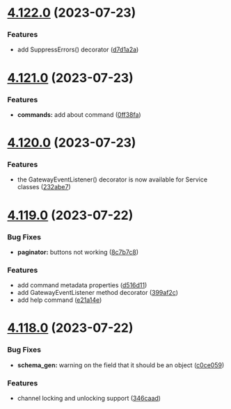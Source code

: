 # [4.122.0](https://github.com/onesoft-sudo/sudobot/compare/v4.121.0...v4.122.0) (2023-07-23)


### Features

* add SuppressErrors() decorator ([d7d1a2a](https://github.com/onesoft-sudo/sudobot/commit/d7d1a2a975a6e2f0de61cb4c8b91919e2607aa7f))



# [4.121.0](https://github.com/onesoft-sudo/sudobot/compare/v4.120.0...v4.121.0) (2023-07-23)


### Features

* **commands:** add about command ([0ff38fa](https://github.com/onesoft-sudo/sudobot/commit/0ff38fa0aa7abb05ad183f94bd5b21179e4a02cb))



# [4.120.0](https://github.com/onesoft-sudo/sudobot/compare/v4.119.0...v4.120.0) (2023-07-23)


### Features

* the GatewayEventListener() decorator is now available for Service classes ([232abe7](https://github.com/onesoft-sudo/sudobot/commit/232abe73d8a1cf17522d2cb5af426aa02b627aff))



# [4.119.0](https://github.com/onesoft-sudo/sudobot/compare/v4.118.0...v4.119.0) (2023-07-22)


### Bug Fixes

* **paginator:** buttons not working ([8c7b7c8](https://github.com/onesoft-sudo/sudobot/commit/8c7b7c882465b64102e15cc1880b41cb94a0f78a))


### Features

* add command metadata properties ([d516d11](https://github.com/onesoft-sudo/sudobot/commit/d516d11cdc1f79f98b43520d6208c0915dddb909))
* add GatewayEventListener method decorator ([399af2c](https://github.com/onesoft-sudo/sudobot/commit/399af2ce5c59b8e810fb23ff7cb3928558db335e))
* add help command ([e21a14e](https://github.com/onesoft-sudo/sudobot/commit/e21a14e2f09c845851d198ca50ee0beceef2473a))



# [4.118.0](https://github.com/onesoft-sudo/sudobot/compare/v4.117.0...v4.118.0) (2023-07-22)


### Bug Fixes

* **schema_gen:** warning on the  field that it should be an object ([c0ce059](https://github.com/onesoft-sudo/sudobot/commit/c0ce05999f204c10d4bd0ccd6f2121c245b3b2bf))


### Features

* channel locking and unlocking support ([346caad](https://github.com/onesoft-sudo/sudobot/commit/346caad413a85c8f13892104297ed91523e7d138))



